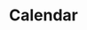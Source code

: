 ---
stars: 4
country: 9United States
title: Calendar
description: This is your main Mayan Dreamspell Calendar Dashboard with all the details you need to stay in sync. Calculate the Kin for any date.
---